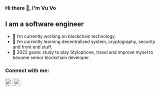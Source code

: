 ### Hi there 👋, I'm Vu Vo


## I am a software engineer
- 🔭 I’m currently working on blockchain technology.
- 🌱 I’m currently learning decentralised system, cryptography, security and front end stuff. 
- 🍉 2022 goals: study to play Stylophone, travel and improve mysel to become senior blockchain developer.

### Connect with me:
[<img align="left" alt="Vu Vo | LinkedIn" width="24px" src="https://cdn.jsdelivr.net/npm/simple-icons@v3/icons/linkedin.svg" />][linkedin]
[<img align="left" alt="Lan Anh Vu | Facebook" width="24px" src="https://cdn.jsdelivr.net/npm/simple-icons@v3/icons/facebook.svg" />][facebook]
<br/>

[linkedin]: https://www.linkedin.com/in/vu-vo-20ba88178/
[facebook]: https://www.facebook.com/vulananh28
